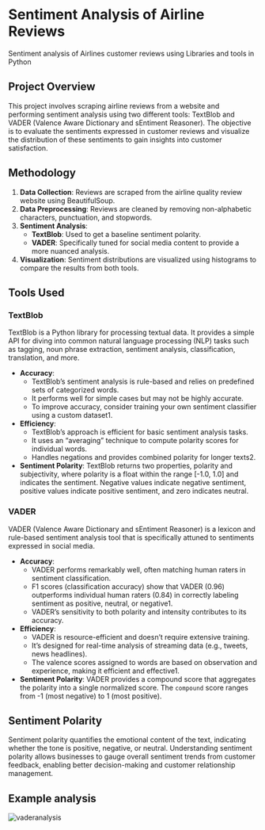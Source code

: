 # Sentiment Analysis of Airline Reviews
Sentiment analysis of Airlines customer reviews using Libraries and tools in Python

## Project Overview

This project involves scraping airline reviews from a website and performing sentiment analysis using two different tools: TextBlob and VADER (Valence Aware Dictionary and sEntiment Reasoner). The objective is to evaluate the sentiments expressed in customer reviews and visualize the distribution of these sentiments to gain insights into customer satisfaction.

## Methodology

1. **Data Collection**: Reviews are scraped from the airline quality review website using BeautifulSoup.
2. **Data Preprocessing**: Reviews are cleaned by removing non-alphabetic characters, punctuation, and stopwords.
3. **Sentiment Analysis**:
   - **TextBlob**: Used to get a baseline sentiment polarity.
   - **VADER**: Specifically tuned for social media content to provide a more nuanced analysis.
4. **Visualization**: Sentiment distributions are visualized using histograms to compare the results from both tools.

## Tools Used

### TextBlob
TextBlob is a Python library for processing textual data. It provides a simple API for diving into common natural language processing (NLP) tasks such as tagging, noun phrase extraction, sentiment analysis, classification, translation, and more.

- **Accuracy**:
  - TextBlob’s sentiment analysis is rule-based and relies on predefined sets of categorized words.
  - It performs well for simple cases but may not be highly accurate.
  - To improve accuracy, consider training your own sentiment classifier using a custom dataset1.
- **Efficiency**:
  - TextBlob’s approach is efficient for basic sentiment analysis tasks.
  - It uses an “averaging” technique to compute polarity scores for individual words.
  - Handles negations and provides combined polarity for longer texts2. 
- **Sentiment Polarity**: TextBlob returns two properties, polarity and subjectivity, where polarity is a float within the range [-1.0, 1.0] and indicates the sentiment. Negative values indicate negative sentiment, positive values indicate positive sentiment, and zero indicates neutral.

### VADER
VADER (Valence Aware Dictionary and sEntiment Reasoner) is a lexicon and rule-based sentiment analysis tool that is specifically attuned to sentiments expressed in social media.

- **Accuracy**:
  - VADER performs remarkably well, often matching human raters in sentiment classification.
  - F1 scores (classification accuracy) show that VADER (0.96) outperforms individual human raters (0.84) in correctly labeling sentiment as positive, neutral, or negative1.
  - VADER’s sensitivity to both polarity and intensity contributes to its accuracy.
- **Efficiency**:
  - VADER is resource-efficient and doesn’t require extensive training.
  - It’s designed for real-time analysis of streaming data (e.g., tweets, news headlines).
  - The valence scores assigned to words are based on observation and experience, making it efficient and effective1.
- **Sentiment Polarity**: VADER provides a compound score that aggregates the polarity into a single normalized score. The `compound` score ranges from -1 (most negative) to 1 (most positive).

## Sentiment Polarity

Sentiment polarity quantifies the emotional content of the text, indicating whether the tone is positive, negative, or neutral. Understanding sentiment polarity allows businesses to gauge overall sentiment trends from customer feedback, enabling better decision-making and customer relationship management.

## Example analysis

![vaderanalysis](https://github.com/Lalith-Sagar-Devagudi/Sentiment-Analysis-Airlines-Reviews/assets/40135491/6b790db2-b70a-4d48-9be7-437cd4fe3820)

